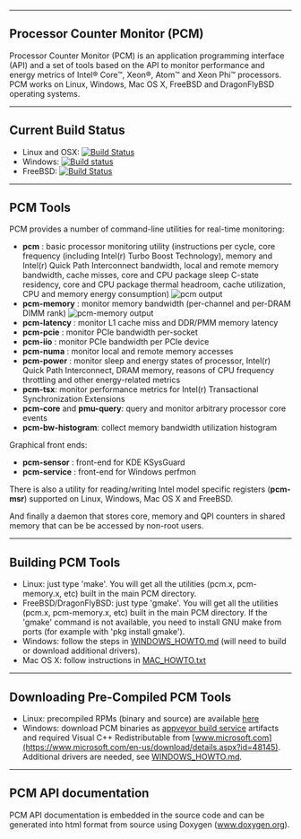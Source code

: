 --------------------------------------------------------------------------------
Processor Counter Monitor (PCM)
--------------------------------------------------------------------------------

Processor Counter Monitor (PCM) is an application programming interface (API) and a set of tools based on the API to monitor performance and energy metrics of Intel&reg; Core&trade;, Xeon&reg;, Atom&trade; and Xeon Phi&trade; processors. PCM works on Linux, Windows, Mac OS X, FreeBSD and DragonFlyBSD operating systems.

--------------------------------------------------------------------------------
Current Build Status
--------------------------------------------------------------------------------

- Linux and OSX: [![Build Status](https://travis-ci.com/opcm/pcm.svg?branch=master)](https://travis-ci.com/opcm/pcm)
- Windows: [![Build status](https://ci.appveyor.com/api/projects/status/github/opcm/pcm?branch=master&svg=true)](https://ci.appveyor.com/project/opcm/pcm)
- FreeBSD: [![Build Status](https://api.cirrus-ci.com/github/opcm/pcm.svg)](https://cirrus-ci.com/github/opcm/pcm)

--------------------------------------------------------------------------------
PCM Tools
--------------------------------------------------------------------------------

PCM provides a number of command-line utilities for real-time monitoring:

- **pcm** : basic processor monitoring utility (instructions per cycle, core frequency (including Intel(r) Turbo Boost Technology), memory and Intel(r) Quick Path Interconnect bandwidth, local and remote memory bandwidth, cache misses, core and CPU package sleep C-state residency, core and CPU package thermal headroom, cache utilization, CPU and memory energy consumption)
![pcm output](https://raw.githubusercontent.com/wiki/opcm/pcm/pcm.x.jpg)
- **pcm-memory** : monitor memory bandwidth (per-channel and per-DRAM DIMM rank)
![pcm-memory output](https://raw.githubusercontent.com/wiki/opcm/pcm/pcm-memory.x.JPG)
- **pcm-latency** : monitor L1 cache miss and DDR/PMM memory latency
- **pcm-pcie** : monitor PCIe bandwidth per-socket
- **pcm-iio** : monitor PCIe bandwidth per PCIe device
- **pcm-numa** : monitor local and remote memory accesses
- **pcm-power** : monitor sleep and energy states of processor, Intel(r) Quick Path Interconnect, DRAM memory, reasons of CPU frequency throttling and other energy-related metrics
- **pcm-tsx**: monitor performance metrics for Intel(r) Transactional Synchronization Extensions
- **pcm-core** and **pmu-query**: query and monitor arbitrary processor core events
- **pcm-bw-histogram**: collect memory bandwidth utilization histogram

Graphical front ends:
- **pcm-sensor** :  front-end for KDE KSysGuard
- **pcm-service** :  front-end for Windows perfmon

There is also a utility for reading/writing Intel model specific registers (**pcm-msr**) supported on Linux, Windows, Mac OS X and FreeBSD.

And finally a daemon that stores core, memory and QPI counters in shared memory that can be be accessed by non-root users.

--------------------------------------------------------------------------------
Building PCM Tools
--------------------------------------------------------------------------------

- Linux: just type 'make'. You will get all the utilities (pcm.x, pcm-memory.x, etc) built in the main PCM directory.
- FreeBSD/DragonFlyBSD: just type 'gmake'. You will get all the utilities (pcm.x, pcm-memory.x, etc) built in the main PCM directory. If the 'gmake' command is not available, you need to install GNU make from ports (for example with 'pkg install gmake').
- Windows: follow the steps in [WINDOWS_HOWTO.md](https://github.com/opcm/pcm/blob/master/WINDOWS_HOWTO.md) (will need to build or download additional drivers).
- Mac OS X: follow instructions in [MAC_HOWTO.txt](https://github.com/opcm/pcm/blob/master/MAC_HOWTO.txt)

--------------------------------------------------------------------------------
Downloading Pre-Compiled PCM Tools
--------------------------------------------------------------------------------

- Linux: precompiled RPMs (binary and source) are available [here](https://download.opensuse.org/repositories/home:/opcm/)
- Windows: download PCM binaries as [appveyor build service](https://ci.appveyor.com/project/opcm/pcm/history) artifacts and required Visual C++ Redistributable from [www.microsoft.com](https://www.microsoft.com/en-us/download/details.aspx?id=48145). Additional drivers are needed, see [WINDOWS_HOWTO.md](https://github.com/opcm/pcm/blob/master/WINDOWS_HOWTO.md).

--------------------------------------------------------------------------------
PCM API documentation
--------------------------------------------------------------------------------

PCM API documentation is embedded in the source code and can be generated into html format from source using Doxygen (www.doxygen.org).
